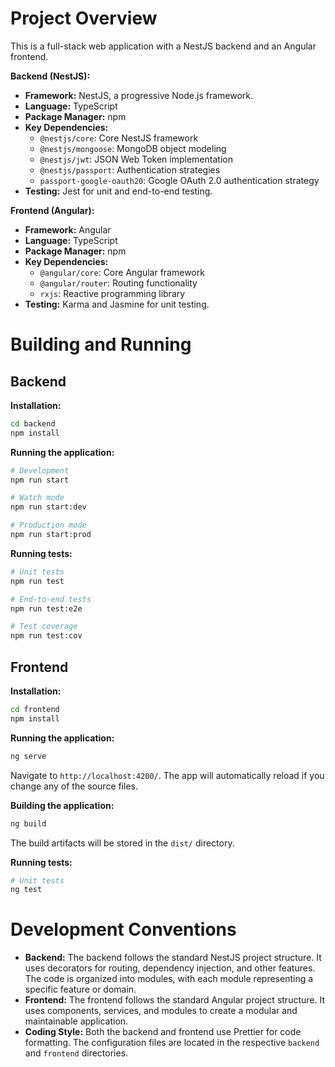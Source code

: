 # Project Overview

This is a full-stack web application with a NestJS backend and an Angular frontend.

**Backend (NestJS):**

*   **Framework:** NestJS, a progressive Node.js framework.
*   **Language:** TypeScript
*   **Package Manager:** npm
*   **Key Dependencies:**
    *   `@nestjs/core`: Core NestJS framework
    *   `@nestjs/mongoose`: MongoDB object modeling
    *   `@nestjs/jwt`: JSON Web Token implementation
    *   `@nestjs/passport`: Authentication strategies
    *   `passport-google-oauth20`: Google OAuth 2.0 authentication strategy
*   **Testing:** Jest for unit and end-to-end testing.

**Frontend (Angular):**

*   **Framework:** Angular
*   **Language:** TypeScript
*   **Package Manager:** npm
*   **Key Dependencies:**
    *   `@angular/core`: Core Angular framework
    *   `@angular/router`: Routing functionality
    *   `rxjs`: Reactive programming library
*   **Testing:** Karma and Jasmine for unit testing.

# Building and Running

## Backend

**Installation:**

```bash
cd backend
npm install
```

**Running the application:**

```bash
# Development
npm run start

# Watch mode
npm run start:dev

# Production mode
npm run start:prod
```

**Running tests:**

```bash
# Unit tests
npm run test

# End-to-end tests
npm run test:e2e

# Test coverage
npm run test:cov
```

## Frontend

**Installation:**

```bash
cd frontend
npm install
```

**Running the application:**

```bash
ng serve
```

Navigate to `http://localhost:4200/`. The app will automatically reload if you change any of the source files.

**Building the application:**

```bash
ng build
```

The build artifacts will be stored in the `dist/` directory.

**Running tests:**

```bash
# Unit tests
ng test
```

# Development Conventions

*   **Backend:** The backend follows the standard NestJS project structure. It uses decorators for routing, dependency injection, and other features. The code is organized into modules, with each module representing a specific feature or domain.
*   **Frontend:** The frontend follows the standard Angular project structure. It uses components, services, and modules to create a modular and maintainable application.
*   **Coding Style:** Both the backend and frontend use Prettier for code formatting. The configuration files are located in the respective `backend` and `frontend` directories.
